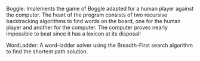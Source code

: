 Boggle: Implements the game of Boggle adapted for a human player against the computer. The heart of the program consists of two recursive backtracking algorithms to find words on the board, one for the human player and another for the computer. The computer proves nearly impossible to beat since it has a lexicon at its disposal! 

WordLadder: A word-ladder solver using the Breadth-First search algorithm to find the shortest path solution.










